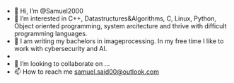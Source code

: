 - 👋 Hi, I’m @Samuel2000
- 👀 I’m interested in C++, Datastructures&Algorithms, C, Linux, Python, Object oriented programming, system arcitecture and thrive with difficult programming languages.
- 🌱 I am writing my bachelors in imageprocessing. In my free time I like to work with cybersecurity and AI.
-
- 💞️ I’m looking to collaborate on ...
- 📫 How to reach me samuel.said00@outlook.com

<!---
Sauel2000/Sauel2000 is a ✨ special ✨ repository because its `README.md` (this file) appears on your GitHub profile.
You can click the Preview link to take a look at your changes.
--->
